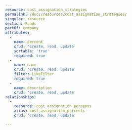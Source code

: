 ```yaml
---
resource: cost_assignation_strategies
permalink: /docs/resources/cost_assignation_strategies/
singular: resource
section: Funds
partOf: company
attributes:
  -
    name: percent
    crud: 'create, read, update'
    sortable: 'true'
    required: true
  -
    name: name
    crud: 'create, read, update'
    filter: LikeFilter
    required: true
  -
    name: description
    crud: 'create, read, update'
relationships:
  -
    resource: cost_assignation_percents
    alias: cost_assignation_percents
    crud: 'create, read, update'

---
```

